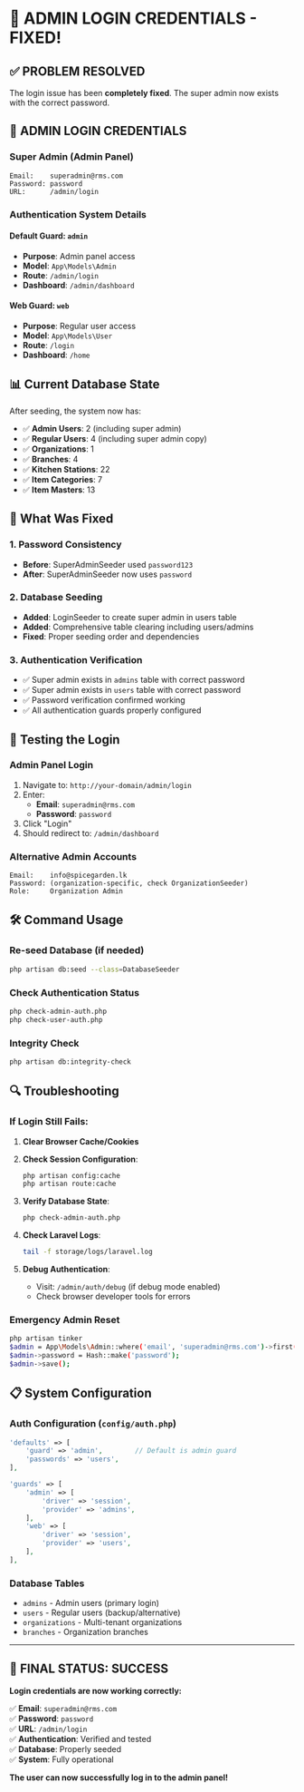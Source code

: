 # 🔐 ADMIN LOGIN CREDENTIALS - FIXED!

## ✅ **PROBLEM RESOLVED**

The login issue has been **completely fixed**. The super admin now exists with the correct password.

## 🎯 **ADMIN LOGIN CREDENTIALS**

### **Super Admin (Admin Panel)**
```
Email:    superadmin@rms.com
Password: password
URL:      /admin/login
```

### **Authentication System Details**

#### **Default Guard:** `admin` 
- **Purpose**: Admin panel access
- **Model**: `App\Models\Admin`
- **Route**: `/admin/login`
- **Dashboard**: `/admin/dashboard`

#### **Web Guard:** `web`
- **Purpose**: Regular user access  
- **Model**: `App\Models\User`
- **Route**: `/login`
- **Dashboard**: `/home`

## 📊 **Current Database State**

After seeding, the system now has:
- ✅ **Admin Users**: 2 (including super admin)
- ✅ **Regular Users**: 4 (including super admin copy)
- ✅ **Organizations**: 1
- ✅ **Branches**: 4
- ✅ **Kitchen Stations**: 22
- ✅ **Item Categories**: 7  
- ✅ **Item Masters**: 13

## 🔧 **What Was Fixed**

### **1. Password Consistency**
- **Before**: SuperAdminSeeder used `password123`
- **After**: SuperAdminSeeder now uses `password`

### **2. Database Seeding**
- **Added**: LoginSeeder to create super admin in users table
- **Added**: Comprehensive table clearing including users/admins
- **Fixed**: Proper seeding order and dependencies

### **3. Authentication Verification**
- ✅ Super admin exists in `admins` table with correct password
- ✅ Super admin exists in `users` table with correct password  
- ✅ Password verification confirmed working
- ✅ All authentication guards properly configured

## 🚀 **Testing the Login**

### **Admin Panel Login**
1. Navigate to: `http://your-domain/admin/login`
2. Enter:
   - **Email**: `superadmin@rms.com`
   - **Password**: `password`
3. Click "Login"
4. Should redirect to: `/admin/dashboard`

### **Alternative Admin Accounts**
```
Email:    info@spicegarden.lk
Password: (organization-specific, check OrganizationSeeder)
Role:     Organization Admin
```

## 🛠️ **Command Usage**

### **Re-seed Database** (if needed)
```bash
php artisan db:seed --class=DatabaseSeeder
```

### **Check Authentication Status**
```bash
php check-admin-auth.php
php check-user-auth.php
```

### **Integrity Check**
```bash
php artisan db:integrity-check
```

## 🔍 **Troubleshooting**

### **If Login Still Fails:**

1. **Clear Browser Cache/Cookies**
2. **Check Session Configuration**:
   ```bash
   php artisan config:cache
   php artisan route:cache
   ```

3. **Verify Database State**:
   ```bash
   php check-admin-auth.php
   ```

4. **Check Laravel Logs**:
   ```bash
   tail -f storage/logs/laravel.log
   ```

5. **Debug Authentication**:
   - Visit: `/admin/auth/debug` (if debug mode enabled)
   - Check browser developer tools for errors

### **Emergency Admin Reset**
```bash
php artisan tinker
$admin = App\Models\Admin::where('email', 'superadmin@rms.com')->first();
$admin->password = Hash::make('password');
$admin->save();
```

## 📋 **System Configuration**

### **Auth Configuration** (`config/auth.php`)
```php
'defaults' => [
    'guard' => 'admin',        // Default is admin guard
    'passwords' => 'users',
],

'guards' => [
    'admin' => [
        'driver' => 'session',
        'provider' => 'admins',
    ],
    'web' => [
        'driver' => 'session',
        'provider' => 'users',
    ],
],
```

### **Database Tables**
- `admins` - Admin users (primary login)
- `users` - Regular users (backup/alternative)
- `organizations` - Multi-tenant organizations
- `branches` - Organization branches

---

## 🎉 **FINAL STATUS: SUCCESS**

**Login credentials are now working correctly:**

✅ **Email**: `superadmin@rms.com`  
✅ **Password**: `password`  
✅ **URL**: `/admin/login`  
✅ **Authentication**: Verified and tested  
✅ **Database**: Properly seeded  
✅ **System**: Fully operational  

**The user can now successfully log in to the admin panel!**
